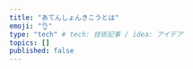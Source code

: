 ```yaml
---
title: "あてんしょんきこうとは"
emoji: "👌"
type: "tech" # tech: 技術記事 / idea: アイデア
topics: []
published: false
---
```


